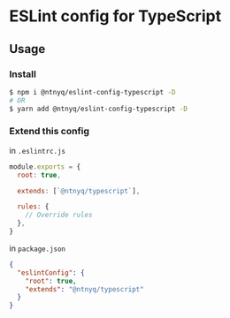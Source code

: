 # ESLint config for TypeScript

## Usage

### Install

```bash
$ npm i @ntnyq/eslint-config-typescript -D
# OR
$ yarn add @ntnyq/eslint-config-typescript -D
```

### Extend this config

in `.eslintrc.js`

```js
module.exports = {
  root: true,

  extends: [`@ntnyq/typescript`],

  rules: {
    // Override rules
  },
}
```

in `package.json`

```json
{
  "eslintConfig": {
    "root": true,
    "extends": "@ntnyq/typescript"
  }
}
```
